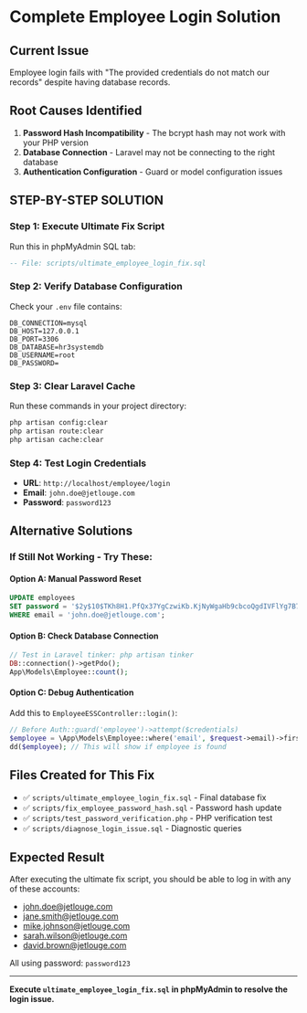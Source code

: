 # Complete Employee Login Solution

## Current Issue
Employee login fails with "The provided credentials do not match our records" despite having database records.

## Root Causes Identified
1. **Password Hash Incompatibility** - The bcrypt hash may not work with your PHP version
2. **Database Connection** - Laravel may not be connecting to the right database
3. **Authentication Configuration** - Guard or model configuration issues

## STEP-BY-STEP SOLUTION

### Step 1: Execute Ultimate Fix Script
Run this in phpMyAdmin SQL tab:
```sql
-- File: scripts/ultimate_employee_login_fix.sql
```

### Step 2: Verify Database Configuration
Check your `.env` file contains:
```
DB_CONNECTION=mysql
DB_HOST=127.0.0.1
DB_PORT=3306
DB_DATABASE=hr3systemdb
DB_USERNAME=root
DB_PASSWORD=
```

### Step 3: Clear Laravel Cache
Run these commands in your project directory:
```bash
php artisan config:clear
php artisan route:clear
php artisan cache:clear
```

### Step 4: Test Login Credentials
- **URL**: `http://localhost/employee/login`
- **Email**: `john.doe@jetlouge.com`
- **Password**: `password123`

## Alternative Solutions

### If Still Not Working - Try These:

#### Option A: Manual Password Reset
```sql
UPDATE employees 
SET password = '$2y$10$TKh8H1.PfQx37YgCzwiKb.KjNyWgaHb9cbcoQgdIVFlYg7B77UdFm'
WHERE email = 'john.doe@jetlouge.com';
```

#### Option B: Check Database Connection
```php
// Test in Laravel tinker: php artisan tinker
DB::connection()->getPdo();
App\Models\Employee::count();
```

#### Option C: Debug Authentication
Add this to `EmployeeESSController::login()`:
```php
// Before Auth::guard('employee')->attempt($credentials)
$employee = \App\Models\Employee::where('email', $request->email)->first();
dd($employee); // This will show if employee is found
```

## Files Created for This Fix
- ✅ `scripts/ultimate_employee_login_fix.sql` - Final database fix
- ✅ `scripts/fix_employee_password_hash.sql` - Password hash update
- ✅ `scripts/test_password_verification.php` - PHP verification test
- ✅ `scripts/diagnose_login_issue.sql` - Diagnostic queries

## Expected Result
After executing the ultimate fix script, you should be able to log in with any of these accounts:
- john.doe@jetlouge.com
- jane.smith@jetlouge.com  
- mike.johnson@jetlouge.com
- sarah.wilson@jetlouge.com
- david.brown@jetlouge.com

All using password: `password123`

---
**Execute `ultimate_employee_login_fix.sql` in phpMyAdmin to resolve the login issue.**
